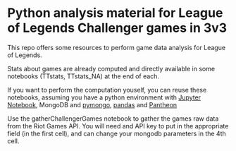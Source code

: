 # Python analysis material for League of Legends Challenger games in 3v3

This repo offers some resources to perform game data analysis for League of Legends.

Stats about games are already computed and directly available in some notebooks (TTstats, TTstats_NA) at the end of each.

If you want to perform the computation youself, you can reuse these notebooks, assuming you have a python environment with [Jupyter Notebook](http://jupyter.org/), MongoDB and [pymongo](https://api.mongodb.com/python/current/), [pandas](https://pandas.pydata.org/) and [Pantheon](https://github.com/Canisback/pantheon)

Use the gatherChallengerGames notebook to gather the games raw data from the Riot Games API. You will need and API key to put in the appropriate field (in the first cell), and can change your mongodb parameters in the 4th cell.